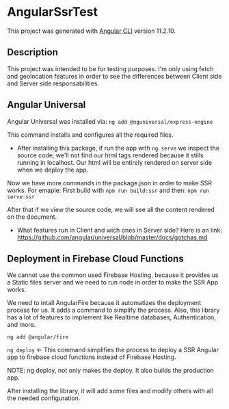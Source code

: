 # AngularSsrTest

This project was generated with [Angular CLI](https://github.com/angular/angular-cli) version 11.2.10.

## Description

This project was intended to be for testing purposes. I'm only using fetch and geolocation features in order to see the differences between Client side and Server side responsabilities.

## Angular Universal

Angular Universal was installed via:  `ng add @nguniversal/express-engine`

This command installs and configures all the required files.

* After installing this package, if run the app with `ng serve` we inspect the source code, we'll not find our html tags rendered because it stills running in localhost. Our html will be entirely rendered on server side when we deploy the app.

Now we have more commands in the package.json in order to make SSR works. For emaple: First build with `npm run build:ssr` and then: `npm run serve:ssr`

After that if we view the source code, we will see all the content rendered on the document.


* What features run in Client and wich ones in Server side? Here is an link: https://github.com/angular/universal/blob/master/docs/gotchas.md


## Deployment in Firebase Cloud Functions

We cannot use the common used Firebase Hosting, because it provides us a Static files server and we need to run node in order to make the SSR App works.

We need to intall AngularFire because it automatizes the deployment process for us. It adds a command to simplify the process.
Also, this library has a lot of features to implement like Realtime databases, Authentication, and more.

`ng add @angular/fire`

`ng deploy`  <- This command simplifies the process to deploy a SSR Angular app to firebase cloud functions instead of Firebase Hosting.

NOTE: ng deploy, not only makes the deploy. It also builds the production app.


After installing the library, it will add some files and modify others with all the needed configuration.
